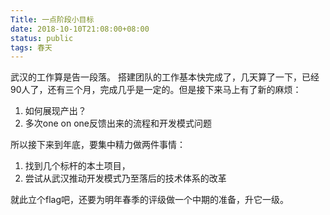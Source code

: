 ```yaml
---
Title: 一点阶段小目标
date: 2018-10-10T21:08:00+08:00
status: public
tags: 春天
---
```

武汉的工作算是告一段落。
搭建团队的工作基本快完成了，几天算了一下，已经90人了，还有三个月，完成几乎是一定的。但是接下来马上有了新的麻烦：
1. 如何展现产出？
2. 多次one on one反馈出来的流程和开发模式问题

所以接下来到年底，要集中精力做两件事情：
1. 找到几个标杆的本土项目，
2. 尝试从武汉推动开发模式乃至落后的技术体系的改革

就此立个flag吧，还要为明年春季的评级做一个中期的准备，升它一级。